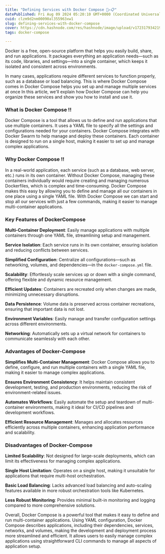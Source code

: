 ```yaml
---
title: "Defining Services with Docker Compose 🐙✍📋"
datePublished: Fri Aug 09 2024 05:20:10 GMT+0000 (Coordinated Universal Time)
cuid: clzm9d2nm00090al355963xw1
slug: defining-services-with-docker-compose
cover: https://cdn.hashnode.com/res/hashnode/image/upload/v1723179342196/c6a6e1fe-3910-4b80-887e-9b937433598e.jpeg
tags: docker-compose

---
```


Docker is a free, open-source platform that helps you easily build, share, and run applications. It packages everything an application needs—such as its code, libraries, and settings—into a single container, which keeps it isolated and consistent across environments.

In many cases, applications require different services to function properly, such as a database or load balancing. This is where Docker Compose comes in Docker Compose helps you set up and manage multiple services at once In this article, we'll explain how Docker Compose can help you organize these services and show you how to install and use it.

### What is Docker Compose !!

Docker Compose is a tool that allows us to define and run applications that use multiple containers. It uses a YAML file to specify all the settings and configurations needed for your containers. Docker Compose integrates with Docker Swarm to help manage and deploy these containers. Each container is designed to run on a single host, making it easier to set up and manage complex applications.

### Why Docker Compose !!

In a real-world application, each service (such as a database, web server, etc.) runs in its own container. Without Docker Compose, managing these containers individually would require creating and managing numerous Dockerfiles, which is complex and time-consuming. Docker Compose makes this easy by allowing you to define and manage all our containers in one place using a single YAML file. With Docker Compose we can start and stop all our services with just a few commands, making it easier to manage multi-container applications.

### Key Features of DockerCompose

**Multi-Container Deployment**: Easily manage applications with multiple containers through one YAML file, streamlining setup and management.

**Service Isolation**: Each service runs in its own container, ensuring isolation and reducing conflicts between services.

**Simplified Configuration**: Centralize all configurations—such as networking, volumes, and dependencies—in the `docker-compose.yml` file.

**Scalability**: Effortlessly scale services up or down with a single command, offering flexible and dynamic resource management.

**Efficient Updates**: Containers are recreated only when changes are made, minimizing unnecessary disruptions.

**Data Persistence**: Volume data is preserved across container recreations, ensuring that important data is not lost.

**Environment Variables**: Easily manage and transfer configuration settings across different environments.

**Networking**: Automatically sets up a virtual network for containers to communicate seamlessly with each other.

### Advantages of Docker-Compose

**Simplifies Multi-Container Management**: Docker Compose allows you to define, configure, and run multiple containers with a single YAML file, making it easier to manage complex applications.

**Ensures Environment Consistency**: It helps maintain consistent development, testing, and production environments, reducing the risk of environment-related issues.

**Automates Workflows**: Easily automate the setup and teardown of multi-container environments, making it ideal for CI/CD pipelines and development workflows.

**Efficient Resource Management**: Manages and allocates resources efficiently across multiple containers, enhancing application performance and scalability.

### Disadvantages of Docker-Compose

**Limited Scalability**: Not designed for large-scale deployments, which can limit its effectiveness for managing complex applications.

**Single Host Limitation**: Operates on a single host, making it unsuitable for applications that require multi-host orchestration.

**Basic Load Balancing**: Lacks advanced load balancing and auto-scaling features available in more robust orchestration tools like Kubernetes.

**Less Robust Monitoring**: Provides minimal built-in monitoring and logging compared to more comprehensive solutions.

Overall, Docker Compose is a powerful tool that makes it easy to define and run multi-container applications. Using YAML configuration, Docker Compose describes applications, including their dependencies, services, networks, and volumes, making the development and deployment process more streamlined and efficient. It allows users to easily manage complex applications using straightforward CLI commands to manage all aspects of application setup.